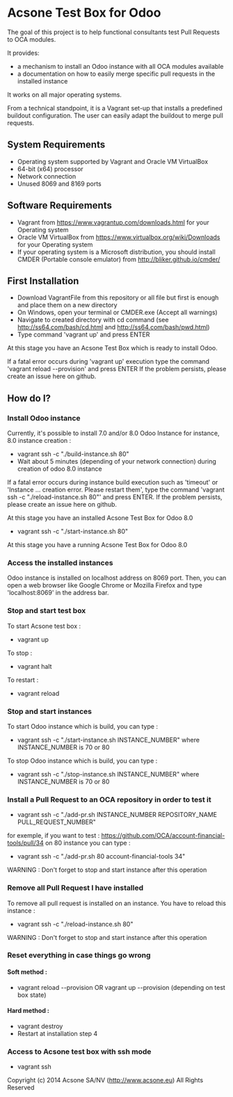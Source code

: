 # Acsone Test Box for Odoo

The goal of this project is to help functional consultants 
test Pull Requests to OCA modules.

It provides:
* a mechanism to install an Odoo instance with all
OCA modules available
* a documentation on how to easily merge specific 
pull requests in the installed instance

It works on all major operating systems.

From a technical standpoint, it is a Vagrant set-up that installs
a predefined buildout configuration. The user can easily
adapt the buildout to merge pull requests.

## System Requirements

* Operating system supported by Vagrant and Oracle VM VirtualBox
* 64-bit (x64) processor
* Network connection 
* Unused 8069 and 8169 ports
	 
## Software Requirements

* Vagrant from https://www.vagrantup.com/downloads.html for your Operating system
* Oracle VM VirtualBox from https://www.virtualbox.org/wiki/Downloads for your Operating system
* If your operating system is a Microsoft distribution, you should install CMDER (Portable console emulator) from http://bliker.github.io/cmder/
	 
## First Installation

* Download VagrantFile from this repository or all file but first is enough and place them on a new directory
* On Windows, open your terminal or CMDER.exe (Accept all warnings)
* Navigate to created directory with cd command (see http://ss64.com/bash/cd.html and http://ss64.com/bash/pwd.html)
* Type command 'vagrant up' and press ENTER

At this stage you have an Acsone Test Box which is ready to install Odoo.

If a fatal error occurs during 'vagrant up' execution 
type the command 'vagrant reload --provision' and press ENTER
If the problem persists, please create an issue here on github.
	
## How do I?

### Install Odoo instance

Currently, it's possible to install 7.0 and/or 8.0 Odoo Instance
for instance, 8.0 instance creation :

* vagrant ssh -c "./build-instance.sh 80"
* Wait about 5 minutes (depending of your network connection) during creation of odoo 8.0 instance

If a fatal error occurs during instance build execution such as 'timeout' or 'Instance ... creation error. Please restart them',
type the command 'vagrant ssh -c "./reload-instance.sh 80"' and press ENTER.
If the problem persists, please create an issue here on github.

At this stage you have an installed Acsone Test Box for Odoo 8.0

* vagrant ssh -c "./start-instance.sh 80"

At this stage you have a running Acsone Test Box for Odoo 8.0

### Access the installed instances

Odoo instance is installed on localhost address on 8069 port.
Then, you can open a web browser like Google Chrome or Mozilla Firefox and type 'localhost:8069' in the address bar.

### Stop and start test box

To start Acsone test box :

* vagrant up

To stop :

* vagrant halt

To restart :

* vagrant reload

### Stop and start instances

To start Odoo instance which is build, you can type :

* vagrant ssh -c "./start-instance.sh INSTANCE_NUMBER" where INSTANCE_NUMBER is 70 or 80 

To stop Odoo instance which is build, you can type :

* vagrant ssh -c "./stop-instance.sh INSTANCE_NUMBER" where INSTANCE_NUMBER is 70 or 80 

### Install a Pull Request to an OCA repository in order to test it

* vagrant ssh -c "./add-pr.sh INSTANCE_NUMBER REPOSITORY_NAME PULL_REQUEST_NUMBER" 

for exemple, if you want to test : https://github.com/OCA/account-financial-tools/pull/34 on 80 instance you can type :

* vagrant ssh -c "./add-pr.sh 80 account-financial-tools 34" 

WARNING : Don't forget to stop and start instance after this operation

### Remove all Pull Request I have installed

To remove all pull request is installed on an instance. You have to reload this instance :

* vagrant ssh -c "./reload-instance.sh 80"

WARNING : Don't forget to stop and start instance after this operation

### Reset everything in case things go wrong

#### Soft method :

* vagrant reload --provision OR vagrant up --provision (depending on test box state)

#### Hard method :

* vagrant destroy
* Restart at installation step 4

### Access to Acsone test box with ssh mode

* vagrant ssh




Copyright (c) 2014 Acsone SA/NV (http://www.acsone.eu)
All Rights Reserved

